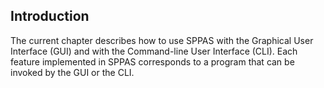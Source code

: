 ## Introduction

The current chapter describes how to use SPPAS with
the Graphical User Interface (GUI) and  with
the Command-line User Interface (CLI).
Each feature implemented in SPPAS corresponds to a program that can
be invoked by the GUI or the CLI.
